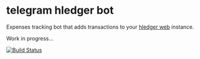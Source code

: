 # telegram hledger bot

Expenses tracking bot that adds transactions to your [hledger web](https://hledger.org/hledger-web.html) instance.

Work in progress...

[![Build Status](https://travis-ci.org/okv/telegram-hledger-bot.svg?branch=main)](https://travis-ci.org/okv/telegram-hledger-bot)
